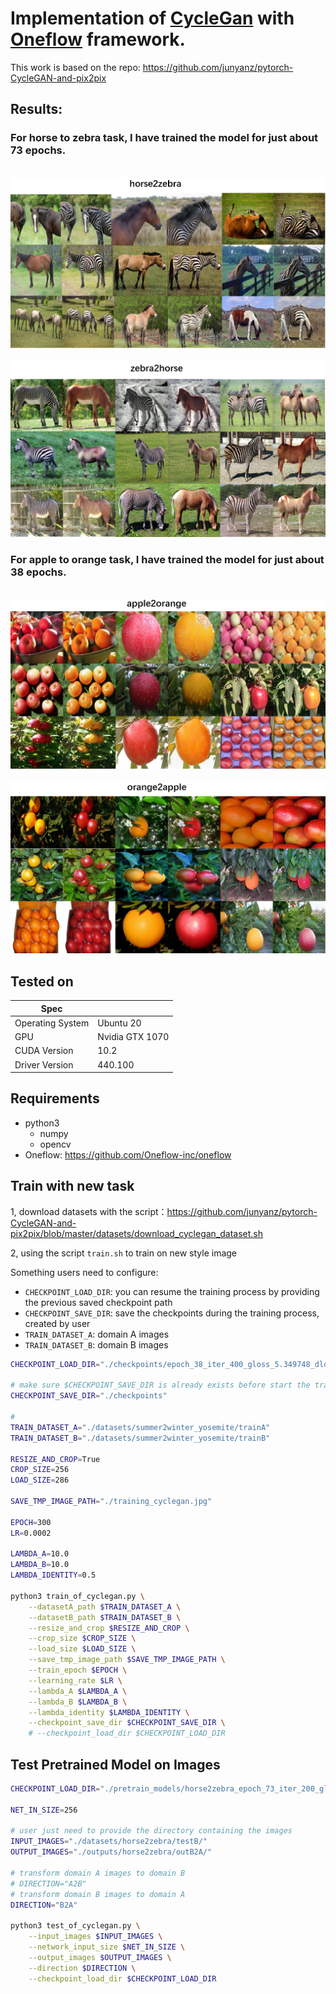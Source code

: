 # Implementation of [CycleGan](https://junyanz.github.io/CycleGAN/) with [Oneflow](https://github.com/Oneflow-inc/oneflow) framework.

This work is based on the repo: https://github.com/junyanz/pytorch-CycleGAN-and-pix2pix

## Results:


### For horse to zebra task, I have trained the model for just about 73 epochs.

<div align='center'>
  <img src='results/horse2zebra.png'>
</div>

<div align='center'>
  <img src='results/zebra2horse.png'>
</div>

### For apple to orange task, I have trained the model for just about 38 epochs.

<div align='center'>
  <img src='results/apple2orange.png'>
</div>

<div align='center'>
  <img src='results/orange2apple.png'>
</div>



## Tested on
| Spec                        |                                                             |
|-----------------------------|-------------------------------------------------------------|
| Operating System            | Ubuntu 20                                             |
| GPU                         | Nvidia GTX 1070                                          |
| CUDA Version                | 10.2                                                        |
| Driver Version              | 440.100                                                      |

## Requirements
* python3
    - numpy
    - opencv
* Oneflow: https://github.com/Oneflow-inc/oneflow

## Train with new task

1, download datasets with the script：https://github.com/junyanz/pytorch-CycleGAN-and-pix2pix/blob/master/datasets/download_cyclegan_dataset.sh

2, using the script `train.sh` to train on new style image

Something users need to configure:

- `CHECKPOINT_LOAD_DIR`: you can resume the training process by providing the previous saved checkpoint path
- `CHECKPOINT_SAVE_DIR`: save the checkpoints during the training process, created by user
- `TRAIN_DATASET_A`: domain A images
- `TRAIN_DATASET_B`: domain B images

```bash
CHECKPOINT_LOAD_DIR="./checkpoints/epoch_38_iter_400_gloss_5.349748_dloss_0.334908"

# make sure $CHECKPOINT_SAVE_DIR is already exists before start the training process.
CHECKPOINT_SAVE_DIR="./checkpoints"

#
TRAIN_DATASET_A="./datasets/summer2winter_yosemite/trainA"
TRAIN_DATASET_B="./datasets/summer2winter_yosemite/trainB"

RESIZE_AND_CROP=True
CROP_SIZE=256
LOAD_SIZE=286

SAVE_TMP_IMAGE_PATH="./training_cyclegan.jpg"

EPOCH=300
LR=0.0002

LAMBDA_A=10.0 
LAMBDA_B=10.0
LAMBDA_IDENTITY=0.5

python3 train_of_cyclegan.py \
    --datasetA_path $TRAIN_DATASET_A \
    --datasetB_path $TRAIN_DATASET_B \
    --resize_and_crop $RESIZE_AND_CROP \
    --crop_size $CROP_SIZE \
    --load_size $LOAD_SIZE \
    --save_tmp_image_path $SAVE_TMP_IMAGE_PATH \
    --train_epoch $EPOCH \
    --learning_rate $LR \
    --lambda_A $LAMBDA_A \
    --lambda_B $LAMBDA_B \
    --lambda_identity $LAMBDA_IDENTITY \
    --checkpoint_save_dir $CHECKPOINT_SAVE_DIR \
    # --checkpoint_load_dir $CHECKPOINT_LOAD_DIR
```

## Test Pretrained Model on Images

```bash
CHECKPOINT_LOAD_DIR="./pretrain_models/horse2zebra_epoch_73_iter_200_gloss_3.497316_dloss_0.253239/"

NET_IN_SIZE=256

# user just need to provide the directory containing the images
INPUT_IMAGES="./datasets/horse2zebra/testB/"
OUTPUT_IMAGES="./outputs/horse2zebra/outB2A/"

# transform domain A images to domain B
# DIRECTION="A2B"
# transform domain B images to domain A
DIRECTION="B2A"

python3 test_of_cyclegan.py \
    --input_images $INPUT_IMAGES \
    --network_input_size $NET_IN_SIZE \
    --output_images $OUTPUT_IMAGES \
    --direction $DIRECTION \
    --checkpoint_load_dir $CHECKPOINT_LOAD_DIR
```
